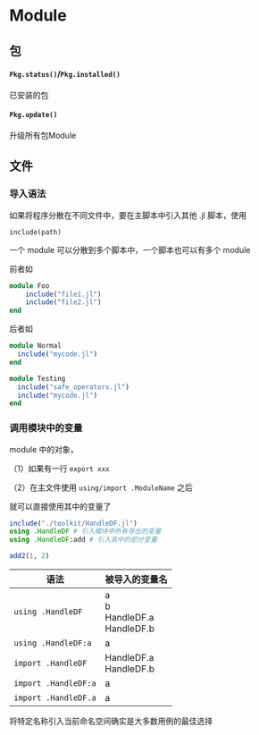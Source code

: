 

# Module

## 包

#### `Pkg.status()`/`Pkg.installed()`

已安装的包

#### `Pkg.update()`

升级所有包Module

## 文件

### 导入语法

如果将程序分散在不同文件中，要在主脚本中引入其他 .jl 脚本，使用

`include(path)`

一个 module 可以分散到多个脚本中，一个脚本也可以有多个 module

前者如

```julia
module Foo
    include("file1.jl")
    include("file2.jl")
end
```

后者如

```julia
module Normal
  include("mycode.jl")
end 

module Testing
  include("safe_operators.jl")
  include("mycode.jl")
end
```

### 调用模块中的变量

module 中的对象，

（1）如果有一行 `export xxx`

（2）在主文件使用 `using/import .ModuleName` 之后

就可以直接使用其中的变量了

```julia
include("./toolkit/HandleDF.jl")
using .HandleDF # 引入模块中所有导出的变量
using .HandleDF:add # 引入其中的部分变量 

add2(1, 2)
```



| 语法                 | 被导入的变量名                           |
| -------------------- | ---------------------------------------- |
| `using .HandleDF`    | a<br />b<br />HandleDF.a<br />HandleDF.b |
| `using .HandleDF:a`  | a                                        |
| `import .HandleDF`   | HandleDF.a<br />HandleDF.b               |
| `import .HandleDF:a` | a                                        |
| `import .HandleDF.a` | a                                        |

将特定名称引入当前命名空间确实是大多数用例的最佳选择  
